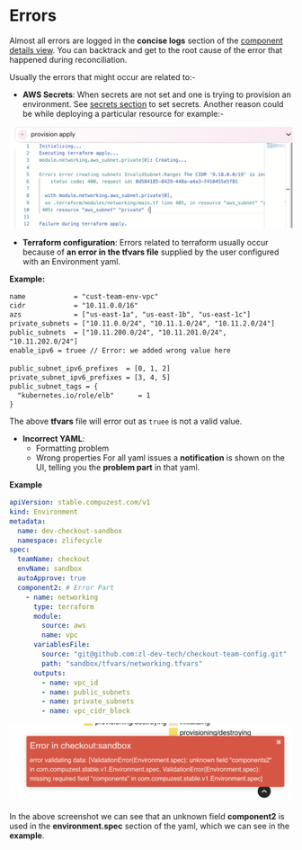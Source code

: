 # Errors

Almost all errors are logged in the **concise logs** section of the [component details view](component-details-view.md). You can backtrack and get to the root cause of the error that happened during reconciliation.

Usually the errors that might occur are related to:-

- **AWS Secrets**: When secrets are not set and one is trying to provision an environment. See [secrets section](secrets.md) to set secrets. Another reason could be while deploying a particular resource for example:-

![AWS Error](../assets/images/aws-resource-error.png)
  
- **Terraform configuration**: Errors related to terraform usually occur because of **an error in the tfvars file** supplied by the user configured with an Environment yaml.

**Example:**

```
name            = "cust-team-env-vpc"
cidr            = "10.11.0.0/16"
azs             = ["us-east-1a", "us-east-1b", "us-east-1c"]
private_subnets = ["10.11.0.0/24", "10.11.1.0/24", "10.11.2.0/24"]
public_subnets  = ["10.11.200.0/24", "10.11.201.0/24", "10.11.202.0/24"]
enable_ipv6 = truee // Error: we added wrong value here

public_subnet_ipv6_prefixes  = [0, 1, 2]
private_subnet_ipv6_prefixes = [3, 4, 5]
public_subnet_tags = {
  "kubernetes.io/role/elb"      = 1
}
```

The above **tfvars** file will error out as `truee` is not a valid value.

- **Incorrect YAML**:
   - Formatting problem
   - Wrong properties
For all yaml issues a **notification** is shown on the UI, telling you the **problem part** in that yaml.

**Example**

```yaml
apiVersion: stable.compuzest.com/v1
kind: Environment
metadata:
  name: dev-checkout-sandbox
  namespace: zlifecycle
spec:
  teamName: checkout
  envName: sandbox  
  autoApprove: true
  component2: # Error Part
    - name: networking
      type: terraform
      module:
        source: aws
        name: vpc
      variablesFile:
        source: "git@github.com:zl-dev-tech/checkout-team-config.git"
        path: "sandbox/tfvars/networking.tfvars"
      outputs:
        - name: vpc_id
        - name: public_subnets
        - name: private_subnets
        - name: vpc_cidr_block
```

![yaml-notification](../assets/images/yaml-error.png "yaml notification")

In the above screenshot we can see that an unknown field **component2** is used in the **environment.spec** section of the yaml, which we can see in the **example**.